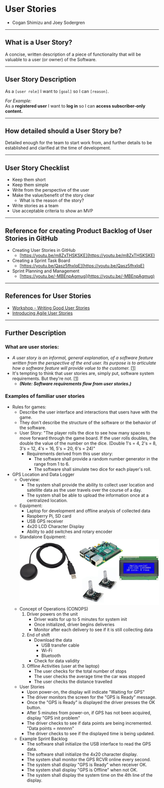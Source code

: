 # User Stories
- Cogan Shimizu and Joey Sodergren

-----

## What is a User Story?
A concise, written description of a piece of functionality that will be valuable to a user (or owner) of the Software.

-----

## User Story Description

As a `[user role]` I want to `[goal]` so I can `[reason]`.

*For Example:*\
As a **registered user** I want to **log in** so I can **access subscriber-only content.**

-----

## How detailed should a User Story be?

Detailed enough for the team to start work from, and further details to be established and clarified
at the time of development.

-----

## User Story Checklist

- Keep them short
- Keep them simple
- Write from the perspective of the user
- Make the value/benefit of the story clear
    - What is the reason of the story?
- Write stories as a team
- Use acceptable criteria to show an MVP

-----

## Reference for creating Product Backlog of User Stories in GitHub

- Creating User Stories in GitHub
    - [https://youtu.be/m8ZxTHSKSKE](https://youtu.be/m8ZxTHSKSKE)
- Creating a Sprint Task Board
    - [https://youtu.be/Qasz5fhxIqE](https://youtu.be/Qasz5fhxIqE)
- Sprint Planning and Management
    - [https://youtu.be/-MBEnpAgmug](https://youtu.be/-MBEnpAgmug)

-----

## References for User Stories

- [Workshop - Writing Good User Stories](https://www.slideshare.net/slideshow/workshop-writing-good-user-stories/84596196)
- [Introducing Agile User Stories](https://www.slideshare.net/slideshow/introducing-agile-user-stories/3120695)

-----

## Further Description

### What are user stories:

- *A user story is an informal, general explanation, of a software feature written from the perspective of the end user. Its purpose is to articulate how a software feature will provide value to the customer.* [[1]](https://www.atlassian.com/agile/project-management/user-stories)
- It's tempting to think that user stories are, simply put, software system requirements. But they're not. [[1]](https://www.atlassian.com/agile/project-management/user-stories)
    - ***(Note: Software requirements flow from user stories.)***

### Examples of familiar user stories
- Rules for games:
    - Describe the user interface and interactions that users have with the game.
    - They don't describe the structure of the software or the behavior of the software.
    - User Story: "The player rolls the dice to see how many spaces to move forward through the game board. If the user rolls doubles, the double the value of the number on the dice. (Double 1's = 4, 2's = 8, 3's = 12, 4's = 16, 5's = 20, 6's = 24)"
        - Requirements derived from this user story:
            - The software shall provide a random number generator in the range from 1 to 6.
            - The software shall simulate two dice for each player's roll.
- GPS Location and Data Logger
    - Overview:
        - The system shall provide the ability to collect user location and satellite data as the user travels over the course of a day.
        - The system shall be able to upload the information once at a centralized location.
    - Equipment:
        - Laptop for development and offline analysis of collected data
        - Raspberry Pi, SD card
        - USB GPS receiver
        - 4x20 LCD Character Display
        - Ability to add switches and rotary encoder
    - Standalone Equipment:\
    ![A few photos of GPS tracker components.](../assets/GPS_Tracker_Components.png)
    - Concept of Operations (CONOPS)
        1. Driver powers on the unit
            - Driver waits for up to 5 minutes for system init
            - Once initialized, driver begins deliveries
            - Monitor after each delivery to see if it is still collecting data
        2. End of shift
            - Download the data
                - USB transfer cable
                - Wi-Fi
                - Bluetooth
            - Check for data validity
        3. Offline Activities (user at the laptop)
            - The user checks for the total number of stops
            - The user checks the average time the car was stopped
            - The user checks the distance travelled
    - User Stories
        - Upon power-on, the display will indicate "Waiting for GPS"
        - The driver monitors the screen for the "GPS is Ready" message.
        - Once the "GPS is Ready" is displayed the driver presses the OK button.
        - After 5 minutes from power-on, if GPS has not been acquired, display "GPS init problem"
        - The driver checks to see if data points are being incremented. "Data points = nnnnnn"
        - The driver checks to see if the displayed time is being updated.
    - Example Sprint Backlog
        - The software shall initialize the USB interface to read the GPS data.
        - The software shall initialize the 4x20 character display.
        - The system shall monitor the GPS RCVR online every second.
        - The system shall display "GPS is Ready" when receiver OK.
        - The system shall display "GPS is Offline" when not OK.
        - The system shall display the system time on the 4th line of the display.